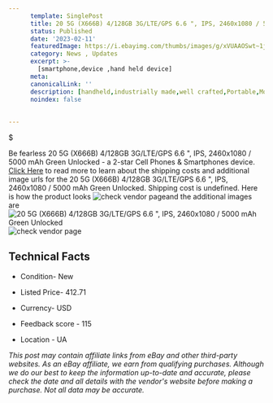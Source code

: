 ```yaml
---
      template: SinglePost
      title: 20 5G (X666B) 4/128GB 3G/LTE/GPS 6.6 ", IPS, 2460x1080 / 5000 mAh Green Unlocked
      status: Published
      date: '2023-02-11'
      featuredImage: https://i.ebayimg.com/thumbs/images/g/xVUAAOSwt~1jd4xk/s-l225.jpg
      category: News , Updates
      excerpt: >-
        [smartphone,device ,hand held device]
      meta:
      canonicalLink: ''
      description: [handheld,industrially made,well crafted,Portable,Mobile,Compact,Convenient,Lightweight,Maneuverable,Man-portable,Miniature,Carriable,Hand-held,Light,Holdable,Transportable,Mobile device,Pocket-sized,On-the-go,Wireless,Cordless,Compact size,Convenient size, smartphone,device ,hand held device]
      noindex: false
      
        
---
```

$

Be fearless 20 5G (X666B) 4/128GB 3G/LTE/GPS 6.6 ", IPS, 2460x1080 / 5000 mAh Green Unlocked - a 2-star Cell Phones & Smartphones device. [Click Here](https://www.ebay.com/itm/285109010825?hash=item4261d24189%3Ag%3AxVUAAOSwt%7E1jd4xk&mkevt=1&mkcid=1&mkrid=711-53200-19255-0&campid=%253CePNCampaignId%253E&customid=%253CreferenceId%253E&toolid=10049) to read more to learn about the shipping costs and additional image urls for the 20 5G (X666B) 4/128GB 3G/LTE/GPS 6.6 ", IPS, 2460x1080 / 5000 mAh Green Unlocked. Shipping cost is undefined. Here is how the product looks ![check vendor page](https://i.ebayimg.com/thumbs/images/g/xVUAAOSwt~1jd4xk/s-l225.jpg)and the additional images are![20 5G (X666B) 4/128GB 3G/LTE/GPS 6.6 ", IPS, 2460x1080 / 5000 mAh Green Unlocked](https://i.ebayimg.com/images/g/xVUAAOSwt~1jd4xk/s-l960.jpg)![check vendor page](https://origin-galleryplus.ebayimg.com/ws/web/285109010825_2_0_1/225x225.jpg,https://origin-galleryplus.ebayimg.com/ws/web/285109010825_3_0_1/225x225.jpg)



 ## Technical Facts 



     
      

 - Condition- New 


      

 - Listed Price- 412.71 


      

 - Currency- USD 


      

 - Feedback score - 115 


      

 - Location - UA 


      
      

 *_This post may contain affiliate links from eBay and other third-party websites. As an eBay affiliate, we earn from qualifying purchases. Although we do our best to keep the information up-to-date and accurate, please check the date and all details with the vendor's website before making a purchase. Not all data may be accurate._*






